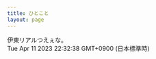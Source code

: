 ```yaml
---
title: ひとこと
layout: page
---
```

<div class="box" dt="1681219958880">
  伊東リアルつえぇな。
  <div class="content is-small">Tue Apr 11 2023 22:32:38 GMT+0900 (日本標準時)</div>
</div>